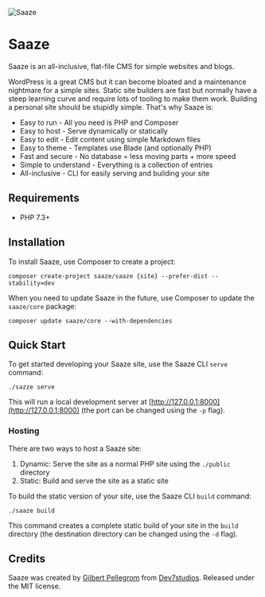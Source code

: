 ![Saaze](https://user-images.githubusercontent.com/203882/94196018-b0f60f80-feab-11ea-90c3-05f61d19cb57.png)

# Saaze

Saaze is an all-inclusive, flat-file CMS for simple websites and blogs.

WordPress is a great CMS but it can become bloated and a maintenance nightmare for a simple sites. Static site builders are fast but normally have a steep learning curve and require lots of tooling to make them work. Building a personal site should be stupidly simple. That's why Saaze is:

* Easy to run - All you need is PHP and Composer
* Easy to host - Serve dynamically or statically
* Easy to edit - Edit content using simple Markdown files
* Easy to theme - Templates use Blade (and optionally PHP)
* Fast and secure - No database = less moving parts + more speed
* Simple to understand - Everything is a collection of entries
* All-inclusive - CLI for easily serving and building your site

## Requirements

* PHP 7.3+

## Installation

To install Saaze, use Composer to create a project:

```
composer create-project saaze/saaze {site} --prefer-dist --stability=dev
```

When you need to update Saaze in the future, use Composer to update the `saaze/core` package:

```
composer update saaze/core --with-dependencies
```

## Quick Start

To get started developing your Saaze site, use the Saaze CLI `serve` command:

```
./sazze serve
```

This will run a local development server at [http://127.0.0.1:8000](http://127.0.0.1:8000) (the port can be changed using the `-p` flag).

### Hosting

There are two ways to host a Saaze site:

1. Dynamic: Serve the site as a normal PHP site using the `./public` directory
1. Static: Build and serve the site as a static site

To build the static version of your site, use the Saaze CLI `build` command:

```
./saaze build
```

This command creates a complete static build of your site in the `build` directory (the destination directory can be changed using the `-d` flag).

## Credits

Saaze was created by [Gilbert Pellegrom](https://gilbitron.me) from [Dev7studios](https://dev7studios.co). Released under the MIT license.
